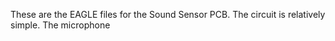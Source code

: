 These are the EAGLE files for the Sound Sensor PCB. 
The circuit is relatively simple. The microphone 

